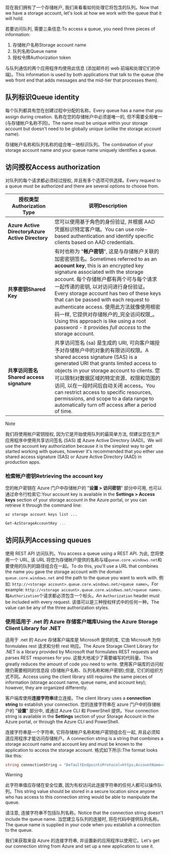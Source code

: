 <span data-ttu-id="e3e85-101">现在我们拥有了一个存储帐户, 我们来看看如何处理它将包含的队列。</span><span class="sxs-lookup"><span data-stu-id="e3e85-101">Now that we have a storage account, let's look at how we work with the queue that it will hold.</span></span>

<span data-ttu-id="e3e85-102">若要访问队列, 需要三条信息:</span><span class="sxs-lookup"><span data-stu-id="e3e85-102">To access a queue, you need three pieces of information:</span></span>

 1. <span data-ttu-id="e3e85-103">存储帐户名称</span><span class="sxs-lookup"><span data-stu-id="e3e85-103">Storage account name</span></span>
 2. <span data-ttu-id="e3e85-104">队列名称</span><span class="sxs-lookup"><span data-stu-id="e3e85-104">Queue name</span></span>
 3. <span data-ttu-id="e3e85-105">授权令牌</span><span class="sxs-lookup"><span data-stu-id="e3e85-105">Authorization token</span></span>

<span data-ttu-id="e3e85-106">与队列通信的两个应用程序均使用此信息 (添加邮件的 web 前端和处理它们的中端)。</span><span class="sxs-lookup"><span data-stu-id="e3e85-106">This information is used by both applications that talk to the queue (the web front end that adds messages and the mid-tier that processes them).</span></span>

## <a name="queue-identity"></a><span data-ttu-id="e3e85-107">队列标识</span><span class="sxs-lookup"><span data-stu-id="e3e85-107">Queue identity</span></span>

<span data-ttu-id="e3e85-108">每个队列都具有您在创建过程中分配的名称。</span><span class="sxs-lookup"><span data-stu-id="e3e85-108">Every queue has a name that you assign during creation.</span></span> <span data-ttu-id="e3e85-109">名称在您的存储帐户中必须是唯一的, 但不需要全局唯一 (与存储帐户名称不同)。</span><span class="sxs-lookup"><span data-stu-id="e3e85-109">The name must be unique within your storage account but doesn't need to be globally unique (unlike the storage account name).</span></span>

<span data-ttu-id="e3e85-110">存储帐户名称和队列名称的组合唯一地标识队列。</span><span class="sxs-lookup"><span data-stu-id="e3e85-110">The combination of your storage account name and your queue name uniquely identifies a queue.</span></span>

## <a name="access-authorization"></a><span data-ttu-id="e3e85-111">访问授权</span><span class="sxs-lookup"><span data-stu-id="e3e85-111">Access authorization</span></span>

<span data-ttu-id="e3e85-112">对队列的每个请求都必须经过授权, 并且有多个选项可供选择。</span><span class="sxs-lookup"><span data-stu-id="e3e85-112">Every request to a queue must be authorized and there are several options to choose from.</span></span>

| <span data-ttu-id="e3e85-113">授权类型</span><span class="sxs-lookup"><span data-stu-id="e3e85-113">Authorization Type</span></span> | <span data-ttu-id="e3e85-114">说明</span><span class="sxs-lookup"><span data-stu-id="e3e85-114">Description</span></span> |
|--------------------|-------------|
| <span data-ttu-id="e3e85-115">**Azure Active Directory**</span><span class="sxs-lookup"><span data-stu-id="e3e85-115">**Azure Active Directory**</span></span> | <span data-ttu-id="e3e85-116">您可以使用基于角色的身份验证, 并根据 AAD 凭据标识特定客户端。</span><span class="sxs-lookup"><span data-stu-id="e3e85-116">You can use role-based authentication and identify specific clients based on AAD credentials.</span></span> |
| <span data-ttu-id="e3e85-117">**共享密钥**</span><span class="sxs-lookup"><span data-stu-id="e3e85-117">**Shared Key**</span></span> | <span data-ttu-id="e3e85-118">有时也称为 "**帐户密钥**", 这是与存储帐户关联的加密密钥签名。</span><span class="sxs-lookup"><span data-stu-id="e3e85-118">Sometimes referred to as an **account key**, this is an encrypted key signature associated with the storage account.</span></span> <span data-ttu-id="e3e85-119">每个存储帐户都有两个可与每个请求一起传递的密钥, 以对访问进行身份验证。</span><span class="sxs-lookup"><span data-stu-id="e3e85-119">Every storage account has two of these keys that can be passed with each request to authenticate access.</span></span> <span data-ttu-id="e3e85-120">使用此方法就像使用根密码一样, 它提供对存储帐户的_完全访问权限_。</span><span class="sxs-lookup"><span data-stu-id="e3e85-120">Using this approach is like using a root password - it provides _full access_ to the storage account.</span></span> |
| <span data-ttu-id="e3e85-121">**共享访问签名**</span><span class="sxs-lookup"><span data-stu-id="e3e85-121">**Shared access signature**</span></span> | <span data-ttu-id="e3e85-122">共享访问签名 (sa) 是生成的 URI, 可向客户端授予对存储帐户中的对象的有限访问权限。</span><span class="sxs-lookup"><span data-stu-id="e3e85-122">A shared access signature (SAS) is a generated URI that grants limited access to objects in your storage account to clients.</span></span> <span data-ttu-id="e3e85-123">您可以限制对数据区域的特定资源、权限和范围的访问, 以在一段时间后自动关闭 access。</span><span class="sxs-lookup"><span data-stu-id="e3e85-123">You can restrict access to specific resources, permissions, and scope to a data range to automatically turn off access after a period of time.</span></span>  |

> [!NOTE]
> <span data-ttu-id="e3e85-124">我们将使用帐户密钥授权, 因为它是开始使用队列的最简单方法, 但建议您在生产应用程序中使用共享访问签名 (SAS) 或 Azure Active Directory (AAD)。</span><span class="sxs-lookup"><span data-stu-id="e3e85-124">We will use the account key authorization because it is the simplest way to get started working with queues, however it's recommended that you either use shared access signature (SAS) or Azure Active Directory (AAD) in production apps.</span></span>

### <a name="retrieving-the-account-key"></a><span data-ttu-id="e3e85-125">检索帐户密钥</span><span class="sxs-lookup"><span data-stu-id="e3e85-125">Retrieving the account key</span></span>
 
<span data-ttu-id="e3e85-126">您的帐户密钥在 Azure 门户中存储帐户的 "**设置 > 访问密钥**" 部分中可用, 也可以通过命令行检索它:</span><span class="sxs-lookup"><span data-stu-id="e3e85-126">Your account key is available in the **Settings > Access keys** section of your storage account in the Azure portal, or you can retrieve it through the command line:</span></span>

```azurecli
az storage account keys list ...
```

```powershell
Get-AzStorageAccountKey ...
```

## <a name="accessing-queues"></a><span data-ttu-id="e3e85-127">访问队列</span><span class="sxs-lookup"><span data-stu-id="e3e85-127">Accessing queues</span></span>

<span data-ttu-id="e3e85-128">使用 REST API 访问队列。</span><span class="sxs-lookup"><span data-stu-id="e3e85-128">You access a queue using a REST API.</span></span> <span data-ttu-id="e3e85-129">为此, 您将使用一个 URL, 该 URL 将您为存储帐户提供的名称与域`queue.core.windows.net`和要使用的队列的路径组合在一起。</span><span class="sxs-lookup"><span data-stu-id="e3e85-129">To do this, you'll use a URL that combines the name you gave the storage account with the domain `queue.core.windows.net` and the path to the queue you want to work with.</span></span> <span data-ttu-id="e3e85-130">例如: `http://<storage account>.queue.core.windows.net/<queue name>`。</span><span class="sxs-lookup"><span data-stu-id="e3e85-130">For example: `http://<storage account>.queue.core.windows.net/<queue name>`.</span></span> <span data-ttu-id="e3e85-131">每`Authorization`个请求都必须包含一个标头。</span><span class="sxs-lookup"><span data-stu-id="e3e85-131">An `Authorization` header must be included with every request.</span></span> <span data-ttu-id="e3e85-132">该值可以是三种授权样式中的任何一种。</span><span class="sxs-lookup"><span data-stu-id="e3e85-132">The value can be any of the three authorization styles.</span></span>

### <a name="using-the-azure-storage-client-library-for-net"></a><span data-ttu-id="e3e85-133">使用适用于 .net 的 Azure 存储客户端库</span><span class="sxs-lookup"><span data-stu-id="e3e85-133">Using the Azure Storage Client Library for .NET</span></span>

<span data-ttu-id="e3e85-134">适用于 .net 的 Azure 存储客户端库是 Microsoft 提供的库, 它由 Microsoft 为你 formulates rest 请求和分析 rest 响应。</span><span class="sxs-lookup"><span data-stu-id="e3e85-134">The Azure Storage Client Library for .NET is a library provided by Microsoft that formulates REST requests and parses REST responses for you.</span></span> <span data-ttu-id="e3e85-135">这极大地减少了需要编写的代码量。</span><span class="sxs-lookup"><span data-stu-id="e3e85-135">This greatly reduces the amount of code you need to write.</span></span> <span data-ttu-id="e3e85-136">使用客户端库的访问权限仍需要相同的信息段 (存储帐户名称、队列名称和帐户密钥);但是, 它们的组织方式不同。</span><span class="sxs-lookup"><span data-stu-id="e3e85-136">Access using the client library still requires the same pieces of information (storage account name, queue name, and account key); however, they are organized differently.</span></span>

<span data-ttu-id="e3e85-137">客户端库使用**连接字符串**建立连接。</span><span class="sxs-lookup"><span data-stu-id="e3e85-137">The client library uses a **connection string** to establish your connection.</span></span> <span data-ttu-id="e3e85-138">您的连接字符串在 azure 门户中的存储帐户的 "**设置**" 部分中, 或通过 Azure CLI 和 PowerShell 提供。</span><span class="sxs-lookup"><span data-stu-id="e3e85-138">Your connection string is available in the **Settings** section of your Storage Account in the Azure portal, or through the Azure CLI and PowerShell.</span></span>

<span data-ttu-id="e3e85-139">连接字符串是一个字符串, 它将存储帐户名称和帐户密钥组合在一起, 并且必须知道应用程序才能访问存储帐户。</span><span class="sxs-lookup"><span data-stu-id="e3e85-139">A connection string is a string that combines a storage account name and account key and must be known to the application to access the storage account.</span></span> <span data-ttu-id="e3e85-140">格式如下所示:</span><span class="sxs-lookup"><span data-stu-id="e3e85-140">The format looks like this:</span></span>

```csharp
string connectionString = "DefaultEndpointsProtocol=https;AccountName=<your storage account name>;AccountKey=<your key>;EndpointSuffix=core.windows.net"
```

> [!WARNING]
> <span data-ttu-id="e3e85-141">此字符串值应存储在安全位置, 因为有权访问此连接字符串的任何人都可以操作队列。</span><span class="sxs-lookup"><span data-stu-id="e3e85-141">This string value should be stored in a secure location since anyone who has access to this connection string would be able to manipulate the queue.</span></span>

<span data-ttu-id="e3e85-142">请注意, 连接字符串不包括队列名称。</span><span class="sxs-lookup"><span data-stu-id="e3e85-142">Notice that the connection string doesn't include the queue name.</span></span> <span data-ttu-id="e3e85-143">当您建立与队列的连接时, 将在代码中提供队列名称。</span><span class="sxs-lookup"><span data-stu-id="e3e85-143">The queue name is supplied in your code when you establish a connection to the queue.</span></span>

<span data-ttu-id="e3e85-144">我们来获取来自 Azure 的连接字符串, 并设置新的应用程序以使用它。</span><span class="sxs-lookup"><span data-stu-id="e3e85-144">Let's get our connection string from Azure and set up a new application to use it.</span></span>